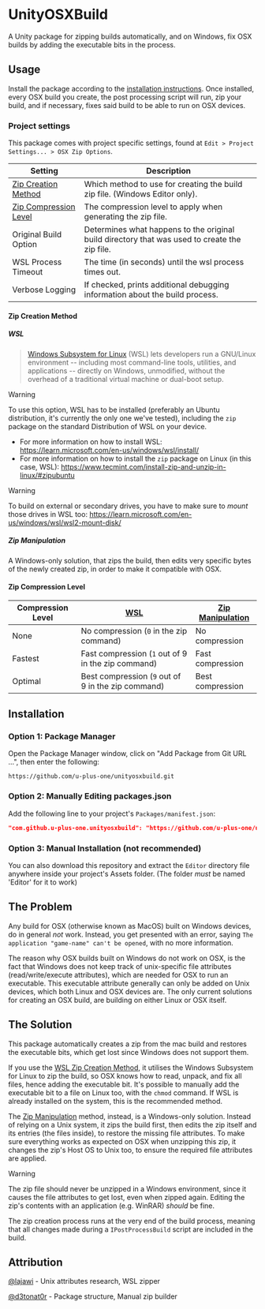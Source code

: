 # UnityOSXBuild

A Unity package for zipping builds automatically, and on Windows, fix OSX builds by adding the executable bits in the process.

## Usage

Install the package according to the [installation instructions](#installation). Once installed, every OSX build you create, the post processing script will run, zip your build, and if necessary, fixes said build to be able to run on OSX devices.

### Project settings

This package comes with project specific settings, found at `Edit > Project Settings... > OSX Zip Options`.

|Setting|Description
|---|---
|[Zip Creation Method](#zip-creation-method)|Which method to use for creating the build zip file. (Windows Editor only).
|[Zip Compression Level](#zip-compression-level)|The compression level to apply when generating the zip file.
|Original Build Option|Determines what happens to the original build directory that was used to create the zip file.
|WSL Process Timeout|The time (in seconds) until the wsl process times out.
|Verbose Logging|If checked, prints additional debugging information about the build process.

#### Zip Creation Method

##### WSL

> [Windows Subsystem for Linux](https://learn.microsoft.com/en-us/windows/wsl/) (WSL) lets developers run a GNU/Linux environment -- including most command-line tools, utilities, and applications -- directly on Windows, unmodified, without the overhead of a traditional virtual machine or dual-boot setup.

> [!WARNING]
> To use this option, WSL has to be installed (preferably an Ubuntu distribution, it's currently the only one we've tested), including the `zip` package on the standard Distribution of WSL on your device.
> 
> - For more information on how to install WSL: https://learn.microsoft.com/en-us/windows/wsl/install/
> - For more information on how to install the `zip` package on Linux (in this case, WSL): https://www.tecmint.com/install-zip-and-unzip-in-linux/#zipubuntu

> [!WARNING]
> To build on external or secondary drives, you have to make sure to *mount* those drives in WSL too: https://learn.microsoft.com/en-us/windows/wsl/wsl2-mount-disk/

##### Zip Manipulation

A Windows-only solution, that zips the build, then edits very specific bytes of the newly created zip, in order to make it compatible with OSX.

#### Zip Compression Level

|Compression Level|[WSL](#wsl)|[Zip Manipulation](#zip-manipulation)
|---|---|---
|None|No compression (`0` in the zip command)|No compression
|Fastest|Fast compression (`1` out of 9 in the zip command)|Fast compression
|Optimal|Best compression (`9` out of 9 in the zip command)|Best compression

## Installation

### Option 1: Package Manager

Open the Package Manager window, click on "Add Package from Git URL ...", then enter the following:
```
https://github.com/u-plus-one/unityosxbuild.git
```

### Option 2: Manually Editing packages.json

Add the following line to your project's `Packages/manifest.json`:

```json
"com.github.u-plus-one.unityosxbuild": "https://github.com/u-plus-one/unityosxbuild.git"
```

### Option 3: Manual Installation (not recommended)

You can also download this repository and extract the `Editor` directory file anywhere inside your project's Assets folder. (The folder _must_ be named 'Editor' for it to work)

## The Problem

Any build for OSX (otherwise known as MacOS) built on Windows devices, do in general *not* work. Instead, you get presented with an error, saying `The application "game-name" can't be opened`, with no more information.

The reason why OSX builds built on Windows do not work on OSX, is the fact that Windows does not keep track of unix-specific file attributes (read/write/execute attributes), which are needed for OSX to run an executable. This executable attribute generally can only be added on Unix devices, which both Linux and OSX devices are. The only current solutions for creating an OSX build, are building on either Linux or OSX itself.

## The Solution

This package automatically creates a zip from the mac build and restores the executable bits, which get lost since Windows does not support them.

If you use the [WSL Zip Creation Method](#wsl), it utilises the Windows Subsystem for Linux to zip the build, so OSX knows how to read, unpack, and fix all files, hence adding the executable bit. It's possible to manually add the executable bit to a file on Linux too, with the `chmod` command. If WSL is already installed on the system, this is the recommended method.

The [Zip Manipulation](#zip-manipulation) method, instead, is a Windows-only solution. Instead of relying on a Unix system, it zips the build first, then edits the zip itself and its entries (the files inside), to restore the missing file attributes. To make sure everything works as expected on OSX when unzipping this zip, it changes the zip's Host OS to Unix too, to ensure the required file attributes are applied.

> [!WARNING]
> The zip file should never be unzipped in a Windows environment, since it causes the file attributes to get lost, even when zipped again. Editing the zip's contents with an application (e.g. WinRAR) _should_ be fine.

The zip creation process runs at the very end of the build process, meaning that all changes made during a `IPostProcessBuild` script are included in the build.

## Attribution

[@lajawi](https://github.com/lajawi) - Unix attributes research, WSL zipper

[@d3tonat0r](https://github.com/d3tonat0r) - Package structure, Manual zip builder
